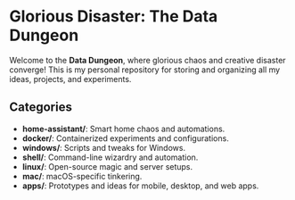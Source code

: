 # Glorious Disaster: The Data Dungeon

Welcome to the **Data Dungeon**, where glorious chaos and creative disaster converge! This is my personal repository for storing and organizing all my ideas, projects, and experiments.

## Categories

- **home-assistant/**: Smart home chaos and automations.
- **docker/**: Containerized experiments and configurations.
- **windows/**: Scripts and tweaks for Windows.
- **shell/**: Command-line wizardry and automation.
- **linux/**: Open-source magic and server setups.
- **mac/**: macOS-specific tinkering.
- **apps/**: Prototypes and ideas for mobile, desktop, and web apps.
